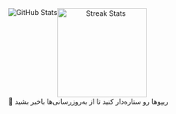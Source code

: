 <div align="center" style="display: flex; gap: 0;">
  <img src="https://github-readme-stats.vercel.app/api?username=sinavm&include_all_commits=true&count_private=true&show_icons=true&line_height=20&title_color=7A7ADB&icon_color=2234AE&text_color=D3D3D3&bg_color=0,000000,130F40" alt="GitHub Stats">
  <img height="180em" src="https://github-readme-streak-stats.herokuapp.com/?user=sinavm&hide_border=true" alt="Streak Stats">
</div>
🌟 ریپوها رو ستاره‌دار کنید تا از به‌روزرسانی‌ها باخبر بشید
